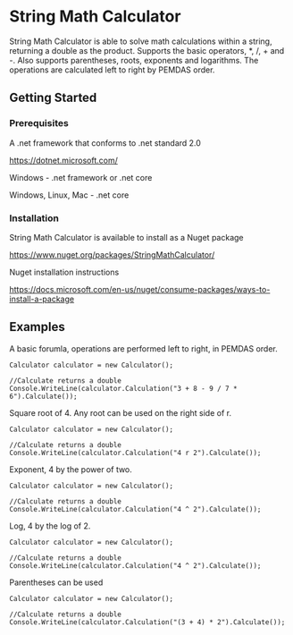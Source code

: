 # String Math Calculator

String Math Calculator is able to solve math calculations within a string, returning a double as the product. Supports the basic operators, *, /, + and -. Also supports parentheses, roots, exponents and logarithms. The operations are calculated left to right by PEMDAS order.

## Getting Started

### Prerequisites

A .net framework that conforms to .net standard 2.0

https://dotnet.microsoft.com/

Windows -
.net framework or .net core

Windows, Linux, Mac -
.net core

### Installation

String Math Calculator is available to install as a Nuget package

https://www.nuget.org/packages/StringMathCalculator/

Nuget installation instructions

https://docs.microsoft.com/en-us/nuget/consume-packages/ways-to-install-a-package

## Examples

A basic forumla, operations are performed left to right, in PEMDAS order.
```
Calculator calculator = new Calculator();

//Calculate returns a double
Console.WriteLine(calculator.Calculation("3 + 8 - 9 / 7 * 6").Calculate());
```

Square root of 4. Any root can be used on the right side of r.
```
Calculator calculator = new Calculator();

//Calculate returns a double
Console.WriteLine(calculator.Calculation("4 r 2").Calculate());
```

Exponent, 4 by the power of two.
```
Calculator calculator = new Calculator();

//Calculate returns a double
Console.WriteLine(calculator.Calculation("4 ^ 2").Calculate());
```

Log, 4 by the log of 2.
```
Calculator calculator = new Calculator();

//Calculate returns a double
Console.WriteLine(calculator.Calculation("4 ^ 2").Calculate());
```

Parentheses can be used
```
Calculator calculator = new Calculator();

//Calculate returns a double
Console.WriteLine(calculator.Calculation("(3 + 4) * 2").Calculate());
```
